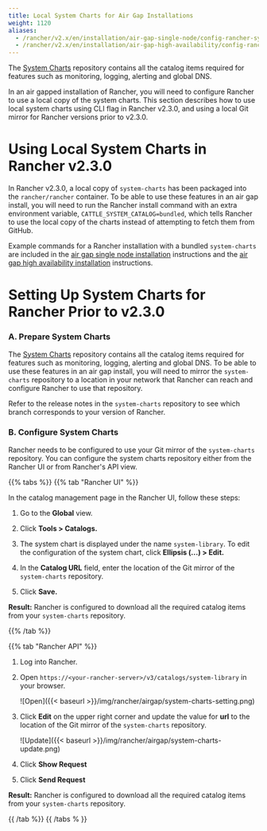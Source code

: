 ```yaml
---
title: Local System Charts for Air Gap Installations
weight: 1120
aliases:
  - /rancher/v2.x/en/installation/air-gap-single-node/config-rancher-system-charts/_index.md
  - /rancher/v2.x/en/installation/air-gap-high-availability/config-rancher-system-charts/_index.md
---
```


The [System Charts](https://github.com/rancher/system-charts) repository contains all the catalog items required for features such as monitoring, logging, alerting and global DNS.

In an air gapped installation of Rancher, you will need to configure Rancher to use a local copy of the system charts. This section describes how to use local system charts using CLI flag in Rancher v2.3.0, and using a local Git mirror for Rancher versions prior to v2.3.0.

# Using Local System Charts in Rancher v2.3.0

In Rancher v2.3.0, a local copy of `system-charts` has been packaged into the `rancher/rancher` container. To be able to use these features in an air gap install, you will need to run the Rancher install command with an extra environment variable, `CATTLE_SYSTEM_CATALOG=bundled`, which tells Rancher to use the local copy of the charts instead of attempting to fetch them from GitHub.

Example commands for a Rancher installation with a bundled `system-charts` are included in the [air gap single node installation]({{<baseurl>}}/rancher/v2.x/en/installation/air-gap-single-node/install-rancher) instructions and the [air gap high availability installation]({{<baseurl>}}/rancher/v2.x/en/installation/air-gap-high-availability/install-rancher/#c-install-rancher) instructions.

# Setting Up System Charts for Rancher Prior to v2.3.0

### A. Prepare System Charts

The [System Charts](https://github.com/rancher/system-charts) repository contains all the catalog items required for features such as monitoring, logging, alerting and global DNS. To be able to use these features in an air gap install, you will need to mirror the `system-charts` repository to a location in your network that Rancher can reach and configure Rancher to use that repository.

Refer to the release notes in the `system-charts` repository to see which branch corresponds to your version of Rancher.

### B. Configure System Charts

Rancher needs to be configured to use your Git mirror of the `system-charts` repository. You can configure the system charts repository either from the Rancher UI or from Rancher's API view.

{{% tabs %}}
{{% tab "Rancher UI" %}}

In the catalog management page in the Rancher UI, follow these steps: 

1. Go to the **Global** view.

1. Click **Tools > Catalogs.**

1. The system chart is displayed under the name `system-library`. To edit the configuration of the system chart, click **Ellipsis (...) > Edit.**

1. In the **Catalog URL** field, enter the location of the Git mirror of the `system-charts` repository.

1. Click **Save.**

**Result:** Rancher is configured to download all the required catalog items from your `system-charts` repository.

{{% /tab %}}

{{% tab "Rancher API" %}}

1. Log into Rancher.

1. Open `https://<your-rancher-server>/v3/catalogs/system-library` in your browser.

    ![Open]({{< baseurl >}}/img/rancher/airgap/system-charts-setting.png)

1. Click **Edit** on the upper right corner and update the value for **url** to the location of the Git mirror of the `system-charts` repository.

    ![Update]({{< baseurl >}}/img/rancher/airgap/system-charts-update.png)

1. Click **Show Request**

1. Click **Send Request**

**Result:** Rancher is configured to download all the required catalog items from your `system-charts` repository.

{{ /tab %}}
{{ /tabs % }}
